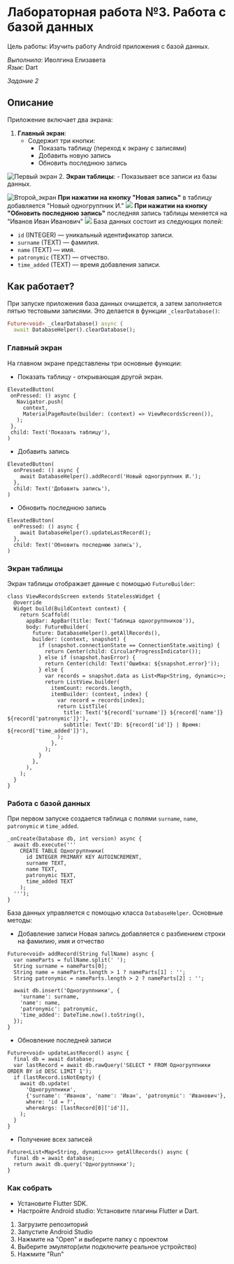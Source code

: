 # Лабораторная работа №3. Работа с базой данных

Цель работы: Изучить работу Android приложения с базой данных.

*Выполнила*: Иволгина Елизавета  
*Язык*: Dart

*Задание 2*

## Описание
Приложение включает два экрана:

1. **Главный экран**:
    - Содержит три кнопки:
        - Показать таблицу (переход к экрану с записями)
        - Добавить новую запись
        - Обновить последнюю запись

![Первый экран](img/img1.jpg)
2. **Экран таблицы**:
    - Показывает все записи из базы данных.


![Второй_экран](img/img2.jpg)
**При нажатии на кнопку "Новая запись"** в таблицу добавляется "Новый одногруппник И."
![](img/img3.jpg)
**При нажатии на кнопку "Обновить последнюю запись"** последняя запись таблицы меняется на "Иванов Иван Иванович"
![](img/img4.jpg)
База данных состоит из следующих полей:
- `id` (INTEGER) — уникальный идентификатор записи.
- `surname` (TEXT) — фамилия.
- `name` (TEXT) — имя.
- `patronymic` (TEXT) — отчество.
- `time_added` (TEXT) — время добавления записи.

## Как работает?
При запуске приложения база данных очищается, а затем заполняется пятью тестовыми записями. Это делается в функции `_clearDatabase()`:
```dart
Future<void> _clearDatabase() async {
  await DatabaseHelper().clearDatabase();
 ```
### Главный экран
На главном экране представлены три основные функции:
- Показать таблицу - открывающая другой экран.
 ```
 ElevatedButton(
  onPressed: () async {
    Navigator.push(
      context,
      MaterialPageRoute(builder: (context) => ViewRecordsScreen()),
    );
  },
  child: Text('Показать таблицу'),
)
 ```
- Добавить запись
```
ElevatedButton(
  onPressed: () async {
    await DatabaseHelper().addRecord('Новый одногруппник И.');
  },
  child: Text('Добавить запись'),
)
```
- Обновить последнюю запись
```
ElevatedButton(
  onPressed: () async {
    await DatabaseHelper().updateLastRecord();
  },
  child: Text('Обновить последнюю запись'),
)
```
### Экран таблицы
Экран таблицы отображает данные с помощью `FutureBuilder`:
```
class ViewRecordsScreen extends StatelessWidget {
  @override
  Widget build(BuildContext context) {
    return Scaffold(
      appBar: AppBar(title: Text('Таблица одногруппников')),
      body: FutureBuilder(
        future: DatabaseHelper().getAllRecords(),
        builder: (context, snapshot) {
          if (snapshot.connectionState == ConnectionState.waiting) {
            return Center(child: CircularProgressIndicator());
          } else if (snapshot.hasError) {
            return Center(child: Text('Ошибка: ${snapshot.error}'));
          } else {
            var records = snapshot.data as List<Map<String, dynamic>>;
            return ListView.builder(
              itemCount: records.length,
              itemBuilder: (context, index) {
                var record = records[index];
                return ListTile(
                  title: Text('${record['surname']} ${record['name']} ${record['patronymic']}'),
                  subtitle: Text('ID: ${record['id']} | Время: ${record['time_added']}'),
                );
              },
            );
          }
        },
      ),
    );
  }
}

```
### Работа с базой данных
При первом запуске создается таблица с полями `surname`, `name`, `patronymic` и `time_added`.
```
_onCreate(Database db, int version) async {
  await db.execute('''
    CREATE TABLE Одногруппники(
      id INTEGER PRIMARY KEY AUTOINCREMENT,
      surname TEXT,
      name TEXT,
      patronymic TEXT,
      time_added TEXT
    );
  ''');
}
```

База данных управляется с помощью класса `DatabaseHelper`. Основные методы:
- Добавление записи
Новая запись добавляется с разбиением строки на фамилию, имя и отчество
```
Future<void> addRecord(String fullName) async {
  var nameParts = fullName.split(' ');
  String surname = nameParts[0];
  String name = nameParts.length > 1 ? nameParts[1] : '';
  String patronymic = nameParts.length > 2 ? nameParts[2] : '';

  await db.insert('Одногруппники', {
    'surname': surname,
    'name': name,
    'patronymic': patronymic,
    'time_added': DateTime.now().toString(),
  });
}
```
- Обновление последней записи
```
Future<void> updateLastRecord() async {
  final db = await database;
  var lastRecord = await db.rawQuery('SELECT * FROM Одногруппники ORDER BY id DESC LIMIT 1');
  if (lastRecord.isNotEmpty) {
    await db.update(
      'Одногруппники',
      {'surname': 'Иванов', 'name': 'Иван', 'patronymic': 'Иванович'},
      where: 'id = ?',
      whereArgs: [lastRecord[0]['id']],
    );
  }
}
```
- Получение всех записей
```
Future<List<Map<String, dynamic>>> getAllRecords() async {
  final db = await database;
  return await db.query('Одногруппники');
}
```
### Как собрать
* Установите Flutter SDK.
* Настройте Android studio: Установите плагины Flutter и Dart.
1. Загрузите репозиторий
2. Запустите Android Studio
3. Нажмите на "Open" и выберите папку с проектом
4. Выберите эмулятор(или подключите реальное устройство)
5. Нажмите "Run"
